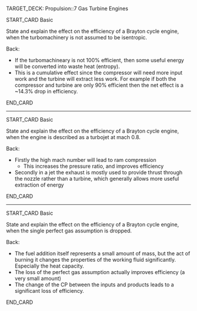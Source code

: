 TARGET_DECK: Propulsion::7 Gas Turbine Engines



START_CARD
Basic

State and explain the effect on the efficiency of a Brayton cycle engine, when the turbomachinery is not assumed to be isentropic.

Back: 
- If the turbomachineary is not 100% efficient, then some useful energy will be converted into waste heat (entropy). 
- This is a cumulative effect since the compressor will need more input work and the turbine will extract less work. For example if both the compressor and turbine are only 90% efficient then the net effect is a ~14.3% drop in efficiency. 
<!--ID: 1684493060729-->
END_CARD


--------

START_CARD
Basic

State and explain the effect on the efficiency of a Brayton cycle engine, when the engine is described as a turbojet at mach 0.8.


Back: 
- Firstly the high mach number will lead to ram compression
	- This increases the pressure ratio, and improves efficiency
- Secondly in a jet the exhaust is mostly used to provide thrust through the nozzle rather than a turbine, which generally allows more useful extraction of energy
<!--ID: 1684493060740-->
END_CARD


--------

START_CARD
Basic

State and explain the effect on the efficiency of a Brayton cycle engine, when the single perfect gas assumption is dropped.

Back: 
- The fuel addition itself represents a small amount of mass, but the act of burning it changes the properties of the working fluid significantly. Especially the heat capacity.
- The loss of the perfect gas assumption actually improves efficiency (a very small amount)
- The change of the CP between the inputs and products leads to a significant loss of efficiency.
<!--ID: 1684493060753-->
END_CARD

